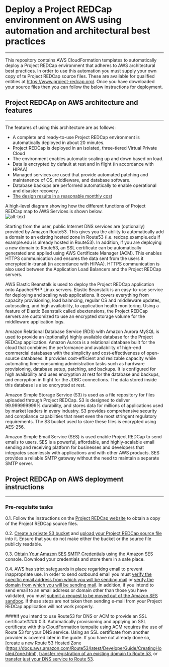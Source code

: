 # Deploy a Project REDCap environment on AWS using automation and architectural best practices
---
This repository contains AWS CloudFormation templates to automatically deploy a Project REDCap environment that adheres to AWS architectural best practices.  In order to use this automation you must supply your own copy of te Project REDCap source files.  These are available for qualified entities at https://www.project-redcap.org/.  Once you have downloaded your source files then you can follow the below instructions for deployment.

## Project REDCAp on AWS architecture and features
---
The features of using this architecture are as follows:
* A complete and ready-to-use Project REDCap environment is automatically deployed in about 20 minutes.
* Project REDCap is deployed in an isolated, three-tiered Virtual Private Cloud
* The environment enables automatic scaling up and down based on load.
* Data is encrypted by default at rest and in flight (in accordance with HIPAA)
* Managed services are used that provide automated patching and maintanence of OS, middleware, and database software.
* Database backups are performed automatically to enable operational and disaster recovery.
* [The design results in a reasonable monthly cost](https://calculator.s3.amazonaws.com/index.html#r=IAD&key=calc-2CA042AD-1E05-4BDD-9571-5473C42A24F7) 

A high-level diagram showing how the different functions of Project REDCap map to AWS Services is shown below.  
![alt-text](https://github.com/JamesSWiggins/project-redcap-aws-automation/raw/master/AWS%20Project%20REDCap%20Block%20Diagram.png "AWS Project REDCap High-Level Diagram")

Starting from the user, public Internet DNS services are (optionally) provided by Amazon Route53.  This gives you the ability to automatically add a domain to an existing hosted zone in Route53 (i.e. redcap.example.edu if example.edu is already hosted in Route53).  In addition, if you are deploying a new domain to Route53, an SSL certificate can be automatically generated and applied using AWS Certificate Manager (ACM).  This enables HTTPS communication and ensures the data sent from the users it encrypted in-transit (in accordance with HIPAA).  HTTPS communication is also used between the Application Load Balancers and the Project REDCap servers.

AWS Elastic Beanstalk is used to deploy the Project REDCap application onto Apache/PHP Linux servers.  Elastic Beanstalk is an easy-to-use service for deploying and scaling web applications. It covers everything from capacity provisioning, load balancing, regular OS and middleware updates, autoscaling, and high availability, to application health monitoring. Using a feature of Elastic Beanstalk called ebextensions, the Project REDCap servers are customized to use an encrypted storage volume for the middleware application logs.

Amazon Relational Database Service (RDS) with Amazon Aurora MySQL is used to provide an (optionally) highly available database for the Project REDCap application.  Amazon Aurora is a relational database built for the cloud that combines the performance and availability of high-end commercial databases with the simplicity and cost-effectiveness of open-source databases. It provides cost-efficient and resizable capacity while automating time-consuming administration tasks such as hardware provisioning, database setup, patching, and backups. It is configured for high availability and uses encryption at rest for the database and backups, and encryption in flight for the JDBC connections.  The data stored inside this database is also encrypted at rest.

Amazon Simple Storage Service (S3) is used as a file repository for files uploaded through Project REDCap.  S3 is designed to deliver 99.999999999% durability, and stores data for millions of applications used by market leaders in every industry. S3 provides comprehensive security and compliance capabilities that meet even the most stringent regulatory requirements.  The S3 bucket used to store these files is encrypted using AES-256.

Amazon Simple Email Service (SES) is used enable Project REDCap to send emails to users.  SES is a powerful, affordable, and highly-scalable email sending and receiving platform for businesses and developers that integrates seamlessly with applications and with other AWS products.  SES provides a reliable SMTP gateway without the need to maintain a separate SMTP server.

## Project REDCAp on AWS deployment instructions
---
### Pre-requisite tasks
0.1. Follow the instructions on the [Project REDCap website](https://www.project-redcap.org/) to obtain a copy of the Project REDCap source files.

0.2. [Create a private S3 bucket](https://docs.aws.amazon.com/AmazonS3/latest/user-guide/create-bucket.html) and [upload your Project REDCap source file](https://docs.aws.amazon.com/AmazonS3/latest/user-guide/upload-objects.html) into it.  Ensure that you do not make either the bucket or the source file publicly readable.

0.3. [Obtain Your Amazon SES SMTP Credentials](https://docs.aws.amazon.com/ses/latest/DeveloperGuide/smtp-credentials.html) using the Amazon SES console.  Download your credentials and store them in a safe place.

0.4. AWS has strict safeguards in place regaridng email to prevent inappropriate use.  In order to send outbound email you must [verify the specific email address from which you will be sending mail](https://docs.aws.amazon.com/ses/latest/DeveloperGuide/verify-email-addresses-procedure.html) or [verify the domain from which you will be sending mail](https://docs.aws.amazon.com/ses/latest/DeveloperGuide/verify-domain-procedure.html).  In addition, if you intend to send email to an email address or domain other than those you have validated, you must [submit a request to be moved out of the Amazon SES sandbox](https://docs.aws.amazon.com/ses/latest/DeveloperGuide/request-production-access.html).  If these steps are not taken then sending e-mail from your Project REDCap application will not work properly.

####If you intend to use Route53 for DNS or ACM to provide an SSL certificate####
0.3. Automatically provisioning and applying an SSL certificate with this CloudFormation tempalte using ACM requires the use of Route 53 for your DNS service.  Using an SSL certificate from another provider is covered later in the guide.  If you have not already done so, [create a new Route 53 Hosted Zone (https://docs.aws.amazon.com/Route53/latest/DeveloperGuide/CreatingHostedZone.html), [transfer registration of an existing domain to Route 53](https://docs.aws.amazon.com/Route53/latest/DeveloperGuide/domain-transfer-to-route-53.html), or [transfer just your DNS service to Route 53](https://docs.aws.amazon.com/Route53/latest/DeveloperGuide/MigratingDNS.html).

